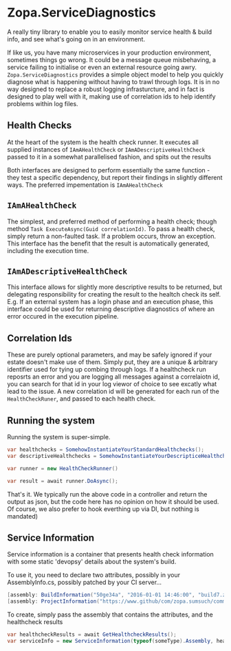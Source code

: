 # Zopa.ServiceDiagnostics

A really tiny library to enable you to easily monitor service health & build info, and see what's going on in an environment.

If like us, you have many microservices in your production environment, sometimes things go wrong.  It could be a message queue misbehaving, a service failing to initialise or even an external resource going awry.  `Zopa.ServiceDiagnostics` provides a simple object model to help you quickly diagnose what is happening without having to trawl through logs.  It is in no way designed to replace a robust logging infrasturcture, and in fact is designed to play well with it, making use of correlation ids to help identify problems within log files.

Health Checks
-------------

At the heart of the system is the health check runner.  It executes all supplied instances of `IAmAHealthCheck` or `IAmADescriptiveHealthCheck` passed to it in a somewhat parallelised fashion, and spits out the results

Both interfaces are designed to perform essentially the same function - they test a specific dependency, but report their findings in slightly different ways.  The preferred impementation is `IAmAHealthCheck`

## `IAmAHealthCheck`
The simplest, and preferred method of performing a health check; though method `Task ExecuteAsync(Guid correlationId)`. To pass a health check, simply return a non-faulted task.  If a problem occurs, throw an exception.  This interface has the benefit that the result is automatically generated, including the execution time.

## `IAmADescriptiveHealthCheck`
This interface allows for slightly more descriptive results to be returned, but delegating responsibility for creating the result to the healtch check its self.  E.g. If an external system has a login phase and an execution phase, this interface could be used for returning descriptive diagnostics of where an error occured in the execution pipeline.

## Correlation Ids
These are purely optional parameters, and may be safely ignored if your estate doesn't make use of them.  Simply put, they are a unique & arbitrary identifier used for tying up combing through logs.  If a healthcheck run reposrts an error and you are logging all messages against a correlaiotn id, you can search for that id in your log viewor of choice to see excatly what lead to the issue.  A new correlation id will be generated for each run of the `HealthCheckRuner`, and passed to each health check.

Running the system
------------------
Running the system is super-simple.

```c#
var healthchecks = SomehowInstantiateYourStandardHealthchecks();
var descriptiveHealthchecks = SomehowInstantiateYourDescripticeHealthchecks();

var runner = new HealthCheckRunner()

var result = await runner.DoAsync();
```

That's it.  We typically run the above code in a controller and return the output as json, but the code here has no opinion on how it should be used.  Of course, we also prefer to hook everthing up via DI, but nothing is mandated)

Service Information
-------------------

Service information is a container that presents health check information with some static 'devopsy' details about the system's build.

To use it, you need to declare two attributes, possibly in your AssemblyInfo.cs, possibly patched by your CI server...

```c#
[assembly: BuildInformation("50ge34a", "2016-01-01 14:46:00", "build7.zopa.com", "https://build7.zopa.com/job/zopa-somesuch-ci/123")]
[assembly: ProjectInformation("https://www.github/com/zopa.sumsuch/commit/50ge34a", "myteam@zopa.com")]
```

To create, simply pass the assembly that contains the attributes, and the healthcheck results

```c#
var healthcheckResults = await GetHealthcheckResults();
var serviceInfo = new ServiceInformation(typeof(someType).Assembly, healthcheckResults)
```